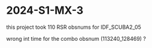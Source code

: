 # 2024-S1-MX-3

this project took 110 RSR obsnums for IDF_SCUBA2_05

wrong int time for the combo obsnum (113240_128469) ?
